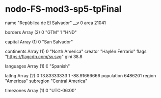 # nodo-FS-mod3-sp5-tpFinal

name
"República de El Salvador"
__v
0
area
21041

borders
Array (2)
0
"GTM"
1
"HND"

capital
Array (1)
0
"San Salvador"

continents
Array (1)
0
"North America"
creator
"Haylén Ferrario"
flags
"https://flagcdn.com/sv.svg"
gini
38.8

languages
Array (1)
0
"Spanish"

latlng
Array (2)
0
13.83333333
1
-88.91666666
population
6486201
region
"Americas"
subregion
"Central America"

timezones
Array (1)
0
"UTC-06:00"